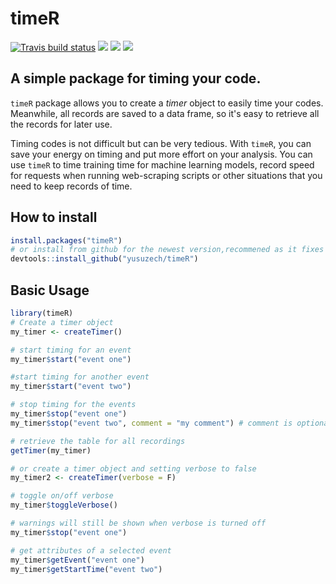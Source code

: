 # timeR

[![Travis build status](https://travis-ci.org/yusuzech/timeR.svg?branch=master)](https://travis-ci.org/yusuzech/timeR)
![](https://cranlogs.r-pkg.org/badges/grand-total/timeR)
![](https://cranlogs.r-pkg.org/badges/timeR)
![](https://cranlogs.r-pkg.org/badges/last-day/timeR)
## A simple package for timing your code.

`timeR` package allows you to create a *timer* object
to easily time your codes. Meanwhile, all records are saved to a data frame, so it's easy to retrieve all the records for later use.

Timing codes is not difficult but can be very tedious. With `timeR`, you can save your energy on timing and put more effort on 
your analysis. You can use `timeR` to time training time for machine learning models, record speed for requests when running web-scraping scripts or other situations that you need to keep records of time.

## How to install

```r
install.packages("timeR")
# or install from github for the newest version,recommened as it fixes all bugs currently known.
devtools::install_github("yusuzech/timeR")
```

## Basic Usage

```r
library(timeR)
# Create a timer object
my_timer <- createTimer()

# start timing for an event
my_timer$start("event one")

#start timing for another event
my_timer$start("event two")

# stop timing for the events
my_timer$stop("event one")
my_timer$stop("event two", comment = "my comment") # comment is optional

# retrieve the table for all recordings
getTimer(my_timer)

# or create a timer object and setting verbose to false
my_timer2 <- createTimer(verbose = F)

# toggle on/off verbose
my_timer$toggleVerbose()

# warnings will still be shown when verbose is turned off
my_timer$stop("event one")

# get attributes of a selected event
my_timer$getEvent("event one")
my_timer$getStartTime("event two")
```
